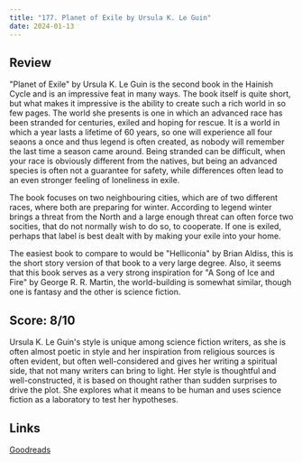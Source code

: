 ```yaml
---
title: "177. Planet of Exile by Ursula K. Le Guin"
date: 2024-01-13
---
```

## Review
"Planet of Exile" by Ursula K. Le Guin is the second book in the Hainish Cycle and is an impressive feat in many ways. The book itself is quite short, but what makes it impressive is the ability to create such a rich world in so few pages. The world she presents is one in which an advanced race has been stranded for centuries, exiled and hoping for rescue. It is a world in which a year lasts a lifetime of 60 years, so one will experience all four seaons a once and thus legend is often created, as nobody will remember the last time a season came around. Being stranded can be difficult, when your race is obviously different from the natives, but being an advanced species is often not a guarantee for safety, while differences often lead to an even stronger feeling of loneliness in exile.

The book focuses on two neighbouring cities, which are of two different races, where both are preparing for winter. According to legend winter brings a threat from the North and a large enough threat can often force two socities, that do not normally wish to do so, to cooperate. If one is exiled, perhaps that label is best dealt with by making your exile into your home.

The easiest book to compare to would be "Helliconia" by Brian Aldiss, this is the short story version of that book to a very large degree. Also, it seems that this book serves as a very strong inspiration for "A Song of Ice and Fire" by George R. R. Martin, the world-building is somewhat similar, though one is fantasy and the other is science fiction.

## Score: 8/10
Ursula K. Le Guin's style is unique among science fiction writers, as she is often almost poetic in style and her inspiration from religious sources is often evident, but often well-considered and gives her writing a spiritual side, that not many writers can bring to light. Her style is thoughtful and well-constructed, it is based on thought rather than sudden surprises to drive the plot. She explores what it means to be human and uses science fiction as a laboratory to test her hypotheses. 

## Links
[Goodreads](https://www.goodreads.com/en/book/show/201882)